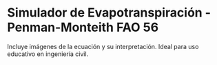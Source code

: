 # Simulador de Evapotranspiración - Penman-Monteith FAO 56
Incluye imágenes de la ecuación y su interpretación. Ideal para uso educativo en ingeniería civil.